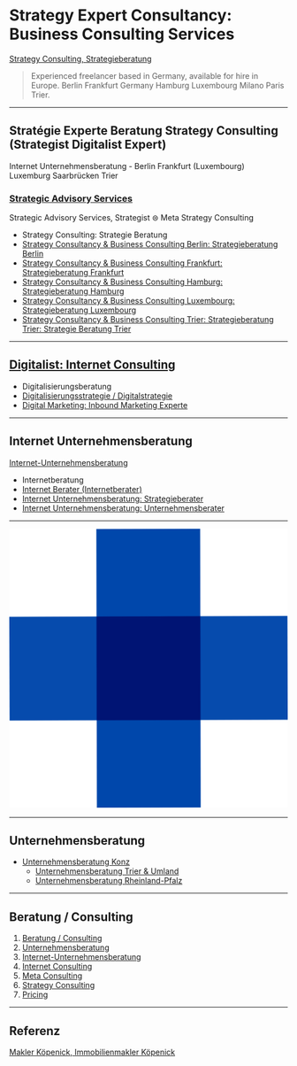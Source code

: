 # Strategy Expert Consultancy: Business Consulting Services

[Strategy Consulting, Strategieberatung](https://thomaswinterstetter.com#strategy-consulting)

> Experienced freelancer based in Germany, available for hire in Europe. Berlin Frankfurt Germany Hamburg Luxembourg Milano Paris Trier.

---

## Stratégie Experte Beratung Strategy Consulting (Strategist Digitalist Expert)

Internet Unternehmensberatung - Berlin Frankfurt (Luxembourg) Luxemburg Saarbrücken Trier

### [Strategic Advisory Services](https://thomaswinterstetter.com)

Strategic Advisory Services, Strategist ⊜ Meta Strategy Consulting

- Strategy Consulting: Strategie Beratung
- [Strategy Consultancy & Business Consulting Berlin: Strategieberatung Berlin](https://thomaswinterstetter.com#strategy-consulting)
- [Strategy Consultancy & Business Consulting Frankfurt: Strategieberatung Frankfurt](https://thomaswinterstetter.com#strategy-consulting)
- [Strategy Consultancy & Business Consulting Hamburg: Strategieberatung Hamburg](https://thomaswinterstetter.com#strategy-consulting)
- [Strategy Consultancy & Business Consulting Luxembourg: Strategieberatung Luxembourg](https://thomaswinterstetter.com#strategy-consulting)
- [Strategy Consultancy & Business Consulting Trier: Strategieberatung Trier: Strategie Beratung Trier](https://thomaswinterstetter.com#strategy-consulting)

---

## [Digitalist: Internet Consulting](https://thomaswinterstetter.com#internet-consulting)

- Digitalisierungsberatung
- [Digitalisierungsstrategie / Digitalstrategie](https://thomaswinterstetter.com)
- [Digital Marketing: Inbound Marketing Experte](https://thomaswinterstetter.com#internet-consulting)

---

## Internet Unternehmensberatung

[Internet-Unternehmensberatung](https://thomaswinterstetter.com#internet-unternehmensberatung)


- Internetberatung
- [Internet Berater (Internetberater)](https://thomaswinterstetter.com#internet-consulting)
- [Internet Unternehmensberatung: Strategieberater](https://thomaswinterstetter.com#strategy-consulting)
- [Internet Unternehmensberatung: Unternehmensberater](https://thomaswinterstetter.com#internet-unternehmensberatung)

---

![Unternehmensberatung Trier, Unternehmensberatung Konz](Unternehmensberatung-Unternehmensberater-Konz-Trier.png)

---

## Unternehmensberatung

- [Unternehmensberatung Konz](https://thomaswinterstetter.com#unternehmensberatung)
   - [Unternehmensberatung Trier & Umland](https://thomaswinterstetter.com#unternehmensberatung)
   - [Unternehmensberatung Rheinland-Pfalz](https://thomaswinterstetter.com#unternehmensberatung)

---

## Beratung / Consulting

1. [Beratung / Consulting](https://thomaswinterstetter.com#consulting)
2. [Unternehmensberatung](https://thomaswinterstetter.com#unternehmensberatung)
3. [Internet-Unternehmensberatung](https://thomaswinterstetter.com#internet-unternehmensberatung)
4. [Internet Consulting](https://thomaswinterstetter.com#internet-consulting)
5. [Meta Consulting](https://thomaswinterstetter.com#meta-consulting)
6. [Strategy Consulting](https://thomaswinterstetter.com#strategy-consulting)
7. [Pricing](https://thomaswinterstetter.com#pricing)

---

## Referenz

[Makler Köpenick, Immobilienmakler Köpenick](http://winterstetter.online)
